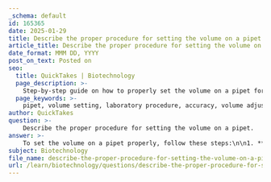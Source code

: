 ```yaml
---
_schema: default
id: 165365
date: 2025-01-29
title: Describe the proper procedure for setting the volume on a pipet.
article_title: Describe the proper procedure for setting the volume on a pipet.
date_format: MMM DD, YYYY
post_on_text: Posted on
seo:
  title: QuickTakes | Biotechnology
  page_description: >-
    Step-by-step guide on how to properly set the volume on a pipet for accurate measurements in laboratory experiments.
  page_keywords: >-
    pipet, volume setting, laboratory procedure, accuracy, volume adjustment, micropipette, laboratory equipment, science experiments
author: QuickTakes
question: >-
    Describe the proper procedure for setting the volume on a pipet.
answer: >-
    To set the volume on a pipet properly, follow these steps:\n\n1. **Select the Appropriate Pipet**: Choose the smallest pipet that can accommodate the volume you need to measure. For example, if you need to measure 100 microliters, use a P100 pipet instead of a P1000 pipet for better accuracy.\n\n2. **Locate the Volume Adjustment Dial**: Identify the volume adjustment dial on the pipet. This is typically located on the top of the pipet handle.\n\n3. **Adjust the Volume**: Turn the volume adjustment dial to set the desired volume. For instance, if you are using a P1000 pipet and need to set it to 1,000 microliters, turn the dial until the display reads "1000" (or "1 0 0 0" depending on the pipet model).\n\n4. **Check the Scale**: Ensure that the volume you have set is within the pipet's designated volume range, which is indicated on the pipet handle. Using a pipet outside its specified range can lead to damage and inaccurate measurements.\n\n5. **Confirm the Setting**: Double-check the volume setting before proceeding to use the pipet. This ensures that you are measuring the correct volume for your experiment.\n\nBy following these steps, you can ensure that the pipet is set accurately, which is crucial for achieving reliable results in your biological experiments.
subject: Biotechnology
file_name: describe-the-proper-procedure-for-setting-the-volume-on-a-pipet.md
url: /learn/biotechnology/questions/describe-the-proper-procedure-for-setting-the-volume-on-a-pipet
---
```


&nbsp;